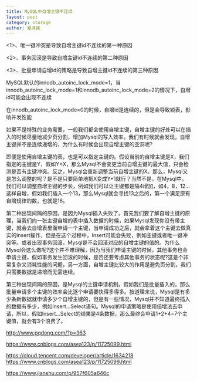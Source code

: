 ```yaml
---
title: MySQL中自增主键不连续
layout: post
category: storage
author: 夏泽民
---
```

<1>、唯一键冲突是导致自增主键id不连续的第一种原因

<2>、事务回滚是导致自增主键id不连续的第二种原因

<3>、批量申请自增id的策略是导致自增主键id不连续的第三种原因

MySQL默认的innodb_autoinc_lock_mode=1，当innodb_autoinc_lock_mode=1和innodb_autoinc_lock_mode=2的情况下，自增id可能会出现不连续

在innodb_autoinc_lock_mode=0的时候，自增id是连续的，但是会导致锁表，影响并发性能
<!-- more -->
如果不是特殊的业务需要，一般我们都会使用自增主键，自增主键的好处可以在插入的时候尽量地减少页分割，增加Mysql的写入效率。我们有时候就会发现，自增主键并不是连续递增的，为什么有时候会出现自增主键的空洞呢?


即便是使用自增主键的表，也是可以指定主键的。假设当前的自增主键是X，我们指定的主键是Y，假如Y<X，那么Mysql不会变更当前自增主键的最大值，只会检测是否有主键冲突。反之，Mysql会重新调整当前自增主键的X。那么，Mysql又是怎么调整的呢？是不是只要简单地把X变成Y+1就行？当然不是，在Mysql中，我们可以调整自增主键的步长，例如我们可以让主键都是隔4增加，如4，8，12...这样自增，假如我们插入一个13，那么Mysql就会寻找13之后的，第一个满足原有自增规律的数，也就是16。

第二种出现间隔的原因，是因为Mysql插入失败了。首先我们要了解自增主键的原理，当我们向一张主键自增的表中插入数据的时候，如果Mysql发现你没有带主键，就会去自增表里面申请一个主键，当申请成功之后，就会拿着这个主键去做真实的Insert操作，但是在这个过程中，Insert可能会失败，例如主键或者唯一键冲突等。或者出现事务回滚，Mysql是不会回滚对应的自增主键的值的。为什么Mysql会这么做呢?这个并不难理解，因为当我们申请主键的时候，其他事务也会申请主键，假如事务发生回滚的时候，是否还要考虑其他事务的状态呢?这是个非常复杂又消耗性能的问题，另一方面，自增主键比较大的作用是避免页分割，我们只需要数据是递增而无需连续。

第三种出现间隔的原因，是Mysql的主键申请机制。假如我们是批量插入的，那么批量申请多个主键的效率会比逐个申请要快得多得多。按道理来说，Mysql是有多少条新数据就申请多少个自增主键的，但是有一些情况，Mysql并不知道最终插入的数据有多少，例如Insert...Select语句。Mysql的申请策略是使用倍增法去申请，所以，假如Insert...Select的结果是4条数据，那么最终会申请1+2+4=7个主键值，就会有3个浪费了。

http://www.pqdong.com/?p=363

https://www.cnblogs.com/asea123/p/11725099.html

https://cloud.tencent.com/developer/article/1634218
https://www.cnblogs.com/asea123/p/11725099.html

https://www.jianshu.com/p/957f605a646c
